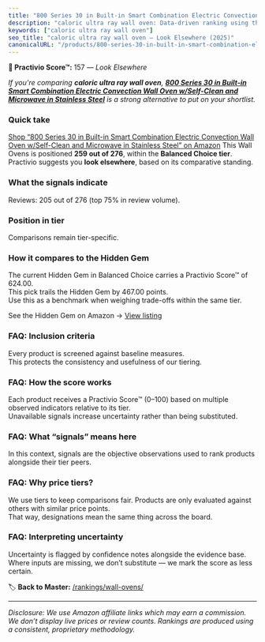 ```yaml
---
title: "800 Series 30 in Built-in Smart Combination Electric Convection Wall Oven w/Self-Clean and Microwave in Stainless Steel"
description: "caloric ultra ray wall oven: Data-driven ranking using the Practivio Score™. Positioned by quality, value, demand, findability, momentum."
keywords: ["caloric ultra ray wall oven"]
seo_title: "caloric ultra ray wall oven — Look Elsewhere (2025)"
canonicalURL: "/products/800-series-30-in-built-in-smart-combination-electric-convection-wall-oven-wself-clean-and-microwave-in-stainless-steel-B086H1H5CK/"
---
```


**🚫 Practivio Score™:** 157 — _Look Elsewhere_


*If you're comparing **caloric ultra ray wall oven**, **[800 Series 30 in Built-in Smart Combination Electric Convection Wall Oven w/Self-Clean and Microwave in Stainless Steel](https://www.amazon.com/dp/B086H1H5CK?tag=practivio-20)** is a strong alternative to put on your shortlist.*
### Quick take
[Shop “800 Series 30 in Built-in Smart Combination Electric Convection Wall Oven w/Self-Clean and Microwave in Stainless Steel” on Amazon](https://www.amazon.com/dp/B086H1H5CK?tag=practivio-20)
This Wall Ovens is positioned **259 out of 276**, within the **Balanced Choice tier**.  
Practivio suggests you **look elsewhere**, based on its comparative standing.

### What the signals indicate
Reviews: 205 out of 276 (top 75% in review volume).  

### Position in tier
Comparisons remain tier-specific.

### How it compares to the Hidden Gem
The current Hidden Gem in Balanced Choice carries a Practivio Score™ of 624.00.  
This pick trails the Hidden Gem by 467.00 points.  
Use this as a benchmark when weighing trade-offs within the same tier.  

See the Hidden Gem on Amazon → [View listing](https://www.amazon.com/dp/B0DGJZT9QN?tag=practivio-20)

### FAQ: Inclusion criteria
Every product is screened against baseline measures.  
This protects the consistency and usefulness of our tiering.

### FAQ: How the score works
Each product receives a Practivio Score™ (0–100) based on multiple observed indicators relative to its tier.  
Unavailable signals increase uncertainty rather than being substituted.

### FAQ: What “signals” means here
In this context, signals are the objective observations used to rank products alongside their tier peers.

### FAQ: Why price tiers?
We use tiers to keep comparisons fair. Products are only evaluated against others with similar price points.  
That way, designations mean the same thing across the board.

### FAQ: Interpreting uncertainty
Uncertainty is flagged by confidence notes alongside the evidence base.  
Where inputs are missing, we don’t substitute — we mark the score as less certain.


🏷️ **Back to Master:** [/rankings/wall-ovens/](/rankings/wall-ovens/)

---
_Disclosure: We use Amazon affiliate links which may earn a commission. We don’t display live prices or review counts. Rankings are produced using a consistent, proprietary methodology._
